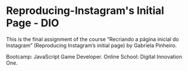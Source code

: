 # Reproducing-Instagram's Initial Page - DIO

This is the final assignment of the course “Recriando a página inicial do Instagram” (Reproducing Instagram’s initial page) by Gabriela Pinheiro.

Bootcamp: JavaScript Game Developer. Online School: Digital Innovation One.
